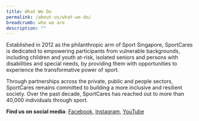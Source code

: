 ```yaml
---
title: What We Do
permalink: /about-us/what-we-do/
breadcrumb: who we are
description: ""
---
```

Established in 2012 as the philanthropic arm of Sport Singapore, SportCares is dedicated to empowering participants from vulnerable backgrounds, including children and youth at-risk, isolated seniors and persons with disabilities and special needs, by providing them with opportunities to experience the transformative power of sport. 

Through partnerships across the private, public and people sectors, SportCares remains committed to building a more inclusive and resilient society. Over the past decade, SportCares has reached out to more than 40,000 individuals through sport. 

 **Find us on social media**: [Facebook](https://www.facebook.com/SportCaresSG), [Instagram](https://www.instagram.com/sportcares), [YouTube](https://www.youtube.com/@SportCaresTV/featured)
